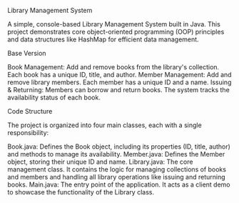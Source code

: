 Library Management System

A simple, console-based Library Management System built in Java. This project demonstrates core object-oriented programming (OOP) principles and data structures like HashMap for efficient data management.


Base Version

Book Management: Add and remove books from the library's collection. Each book has a unique ID, title, and author.
Member Management: Add and remove library members. Each member has a unique ID and a name.
Issuing & Returning: Members can borrow and return books. The system tracks the availability status of each book.


Code Structure

The project is organized into four main classes, each with a single responsibility:

Book.java: Defines the Book object, including its properties (ID, title, author) and methods to manage its availability.
Member.java: Defines the Member object, storing their unique ID and name.
Library.java: The core management class. It contains the logic for managing collections of books and members and handling all library operations like issuing and returning books.
Main.java: The entry point of the application. It acts as a client demo to showcase the functionality of the Library class.
